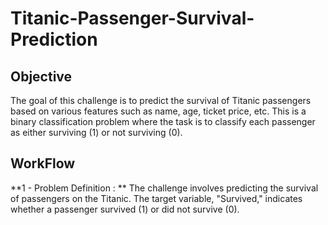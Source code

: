 # Titanic-Passenger-Survival-Prediction

## **Objective**
The goal of this challenge is to predict the survival of Titanic passengers based on various features such as name, age, ticket price, etc. This is a binary classification problem where the task is to classify each passenger as either surviving (1) or not surviving (0).

## **WorkFlow**

**1 - Problem Definition  : ** 
The challenge involves predicting the survival of passengers on the Titanic. The target variable, "Survived," indicates whether a passenger survived (1) or did not survive (0).


